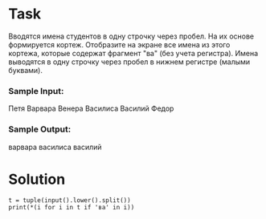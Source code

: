 # Task

Вводятся имена студентов в одну строчку через пробел. На их основе формируется кортеж. Отобразите на экране все имена из этого кортежа, которые содержат фрагмент "ва" (без учета регистра). Имена выводятся в одну строчку через пробел в нижнем регистре (малыми буквами).

### Sample Input:

Петя Варвара Венера Василиса Василий Федор

### Sample Output:

варвара василиса василий

# Solution
```
t = tuple(input().lower().split())
print(*(i for i in t if 'ва' in i))
```